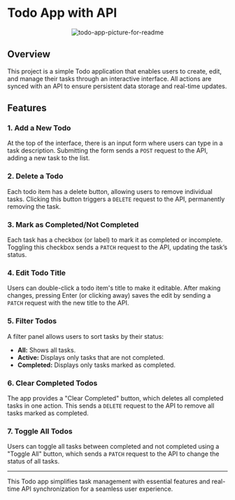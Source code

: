 # **Todo App with API**

<p align="center">
  <img src="https://github.com/user-attachments/assets/afdcbbfe-da10-4767-b07a-af8590309687" alt="todo-app-picture-for-readme" />
</p>

## **Overview**
This project is a simple Todo application that enables users to create, edit, and manage their tasks through an interactive interface. All actions are synced with an API to ensure persistent data storage and real-time updates.

## **Features**

### **1. Add a New Todo**
At the top of the interface, there is an input form where users can type in a task description. Submitting the form sends a `POST` request to the API, adding a new task to the list.

### **2. Delete a Todo**
Each todo item has a delete button, allowing users to remove individual tasks. Clicking this button triggers a `DELETE` request to the API, permanently removing the task.

### **3. Mark as Completed/Not Completed**
Each task has a checkbox (or label) to mark it as completed or incomplete. Toggling this checkbox sends a `PATCH` request to the API, updating the task’s status.

### **4. Edit Todo Title**
Users can double-click a todo item's title to make it editable. After making changes, pressing Enter (or clicking away) saves the edit by sending a `PATCH` request with the new title to the API.

### **5. Filter Todos**
A filter panel allows users to sort tasks by their status:
- **All:** Shows all tasks.
- **Active:** Displays only tasks that are not completed.
- **Completed:** Displays only tasks marked as completed.

### **6. Clear Completed Todos**
The app provides a "Clear Completed" button, which deletes all completed tasks in one action. This sends a `DELETE` request to the API to remove all tasks marked as completed.

### **7. Toggle All Todos**
Users can toggle all tasks between completed and not completed using a "Toggle All" button, which sends a `PATCH` request to the API to change the status of all tasks.

---

This Todo app simplifies task management with essential features and real-time API synchronization for a seamless user experience.

